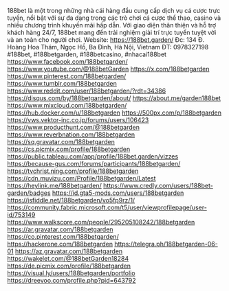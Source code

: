 188bet là một trong những nhà cái hàng đầu cung cấp dịch vụ cá cược trực tuyến, nổi bật với sự đa dạng trong các trò chơi cá cược thể thao, casino và nhiều chương trình khuyến mãi hấp dẫn. Với giao diện thân thiện và hỗ trợ khách hàng 24/7, 188bet mang đến trải nghiệm giải trí trực tuyến tuyệt vời và an toàn cho người chơi.
Website: https://188bet.garden/
Đc: 134 Đ. Hoàng Hoa Thám, Ngọc Hồ, Ba Đình, Hà Nội, Vietnam
ĐT: 0978327198
#188bet, #188betgarden, #188betcasino, #nhacai188bet
https://www.facebook.com/188betgarden/
https://www.youtube.com/@188betGarden
https://x.com/188betgarden
https://www.pinterest.com/188betgarden/
https://www.tumblr.com/188betgarden
https://www.reddit.com/user/188betgarden/?rdt=34386
https://disqus.com/by/188betgarden/about/
https://about.me/garden188bet
https://www.mixcloud.com/188betgarden/
https://hub.docker.com/u/188betgarden
https://500px.com/p/188betgarden
https://vws.vektor-inc.co.jp/forums/users/106423
https://www.producthunt.com/@188betgarden
https://www.reverbnation.com/188betgarden
https://sq.gravatar.com/188betgarden
https://cs.picmix.com/profile/188betgarden
https://public.tableau.com/app/profile/188bet.garden/vizzes
https://because-gus.com/forums/participants/188betgarden/
https://tvchrist.ning.com/profile/188betgarden
https://cdn.muvizu.com/Profile/188betgarden/Latest
https://heylink.me/188betgarden/
https://www.credly.com/users/188bet-garden/badges
https://id.gta5-mods.com/users/188betgarden
https://jsfiddle.net/188betgarden/vo5fp9rz/1/
https://community.fabric.microsoft.com/t5/user/viewprofilepage/user-id/753149
https://www.walkscore.com/people/295205108242/188betgarden
https://ar.gravatar.com/188betgarden
https://co.pinterest.com/188betgarden/
https://hackerone.com/188betgarden
https://telegra.ph/188betgarden-06-01
https://az.gravatar.com/188betgarden
https://wakelet.com/@188betGarden18284
https://de.picmix.com/profile/188betgarden
https://visual.ly/users/188betgarden/portfolio
https://dreevoo.com/profile.php?pid=643792
